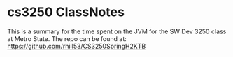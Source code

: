 # cs3250 ClassNotes
This is a summary for the time spent on the JVM for the SW Dev 3250 class at Metro State.
The repo can be found at: https://github.com/rhill53/CS3250SpringH2KTB